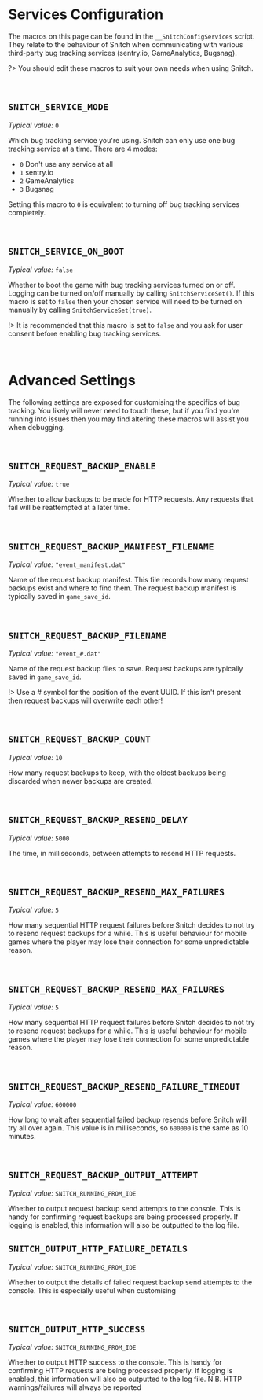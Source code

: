 # Services Configuration

The macros on this page can be found in the `__SnitchConfigServices` script. They relate to the behaviour of Snitch when communicating with various third-party bug tracking services (sentry.io, GameAnalytics, Bugsnag).

?> You should edit these macros to suit your own needs when using Snitch.

&nbsp;

## `SNITCH_SERVICE_MODE`

*Typical value:* `0`

Which bug tracking service you're using. Snitch can only use one bug tracking service at a time. There are 4 modes:
- `0` Don't use any service at all
- `1` sentry.io
- `2` GameAnalytics
- `3` Bugsnag

Setting this macro to `0` is equivalent to turning off bug tracking services completely.

&nbsp;

## `SNITCH_SERVICE_ON_BOOT`

*Typical value:* `false`

Whether to boot the game with bug tracking services turned on or off. Logging can be turned on/off manually by calling `SnitchServiceSet()`. If this macro is set to `false` then your chosen service will need to be turned on manually by calling `SnitchServiceSet(true)`.

!> It is recommended that this macro is set to `false` and you ask for user consent before enabling bug tracking services.

&nbsp;

# Advanced Settings

The following settings are exposed for customising the specifics of bug tracking. You likely will never need to touch these, but if you find you're running into issues then you may find altering these macros will assist you when debugging.

&nbsp;

## `SNITCH_REQUEST_BACKUP_ENABLE`

*Typical value:* `true`

Whether to allow backups to be made for HTTP requests. Any requests that fail will be reattempted at a later time.

&nbsp;

## `SNITCH_REQUEST_BACKUP_MANIFEST_FILENAME`

*Typical value:* `"event_manifest.dat"`

Name of the request backup manifest. This file records how many request backups exist and where to find them. The request backup manifest is typically saved in `game_save_id`.

&nbsp;

## `SNITCH_REQUEST_BACKUP_FILENAME`

*Typical value:* `"event_#.dat"`

Name of the request backup files to save. Request backups are typically saved in `game_save_id`.

!> Use a # symbol for the position of the event UUID. If this isn't present then request backups will overwrite each other!

&nbsp;

## `SNITCH_REQUEST_BACKUP_COUNT`

*Typical value:* `10`

How many request backups to keep, with the oldest backups being discarded when newer backups are created.

&nbsp;

## `SNITCH_REQUEST_BACKUP_RESEND_DELAY`

*Typical value:* `5000`

The time, in milliseconds, between attempts to resend HTTP requests.

&nbsp;

## `SNITCH_REQUEST_BACKUP_RESEND_MAX_FAILURES`

*Typical value:* `5`

How many sequential HTTP request failures before Snitch decides to not try to resend request backups for a while. This is useful behaviour for mobile games where the player may lose their connection for some unpredictable reason.

&nbsp;

## `SNITCH_REQUEST_BACKUP_RESEND_MAX_FAILURES`

*Typical value:* `5`

How many sequential HTTP request failures before Snitch decides to not try to resend request backups for a while. This is useful behaviour for mobile games where the player may lose their connection for some unpredictable reason.

&nbsp;

## `SNITCH_REQUEST_BACKUP_RESEND_FAILURE_TIMEOUT`

*Typical value:* `600000`

How long to wait after sequential failed backup resends before Snitch will try all over again. This value is in milliseconds, so `600000` is the same as 10 minutes.

&nbsp;

## `SNITCH_REQUEST_BACKUP_OUTPUT_ATTEMPT`

*Typical value:* `SNITCH_RUNNING_FROM_IDE`

Whether to output request backup send attempts to the console. This is handy for confirming request backups are being processed properly. If logging is enabled, this information will also be outputted to the log file.

## `SNITCH_OUTPUT_HTTP_FAILURE_DETAILS`

*Typical value:* `SNITCH_RUNNING_FROM_IDE`

Whether to output the details of failed request backup send attempts to the console. This is especially useful when customising 

&nbsp;

## `SNITCH_OUTPUT_HTTP_SUCCESS`

*Typical value:* `SNITCH_RUNNING_FROM_IDE`

Whether to output HTTP success to the console. This is handy for confirming HTTP requests are being processed properly. If logging is enabled, this information will also be outputted to the log file.
   N.B. HTTP warnings/failures will always be reported